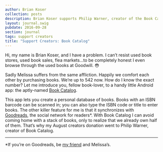 ```yaml
---
author: Brian Koser
collection: posts
description: Brian Koser supports Philip Warner, creator of the Book Catalog app 
layout: journal.swig
pubdate: 2016-09-28
section: journal
tags: support creators
title: "Support Creators: Book Catalog"
---
```

Hi, my name is Brian Koser, and I have a problem. I can’t resist used book stores, used book sales, flea markets…to be completely honest I even browse through the used books at Goodwill. 😳 

Sadly Melissa suffers from the same affliction. Happily we comfort each other by purchasing books. We’re up to 542 now. How do I know the exact number? Let me introduce you, fellow book-lover, to a handy little Android app: the aptly-named [Book Catalog](https://play.google.com/store/apps/details?id=com.eleybourn.bookcatalogue). 

This app lets you create a personal database of books. Books with an ISBN barcode can be scanned in; you can also type the ISBN code or title to enter books. The other killer feature for me is that it synchronizes with [Goodreads](www.goodreads.com), the social network for readers*. With Book Catalog I can avoid coming home with a stack of books, only to realize that we already own half of them. That’s why my August creators donation went to Philip Warner, creator of Book Catalog.

<hr>

*If you’re on Goodreads, be [my friend](https://www.goodreads.com/user/show/4812558-brian-koser) and Melissa’s.